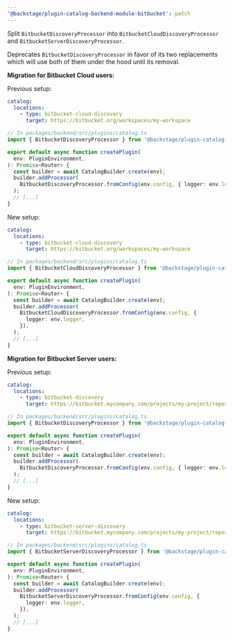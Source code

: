 ```yaml
---
'@backstage/plugin-catalog-backend-module-bitbucket': patch
---
```


Split `BitbucketDiscoveryProcessor` into `BitbucketCloudDiscoveryProcessor` and `BitbucketServerDiscoveryProcessor`.

Deprecates `BitbucketDiscoveryProcessor` in favor of its two replacements which will
use both of them under the hood until its removal.

**Migration for Bitbucket Cloud users:**

Previous setup:

```yaml
catalog:
  locations:
    - type: bitbucket-cloud-discovery
      target: https://bitbucket.org/workspaces/my-workspace
```

```typescript
// In packages/backend/src/plugins/catalog.ts
import { BitbucketDiscoveryProcessor } from '@backstage/plugin-catalog-backend-module-bitbucket';

export default async function createPlugin(
  env: PluginEnvironment,
): Promise<Router> {
  const builder = await CatalogBuilder.create(env);
  builder.addProcessor(
    BitbucketDiscoveryProcessor.fromConfig(env.config, { logger: env.logger }),
  );
  // [...]
}
```

New setup:

```yaml
catalog:
  locations:
    - type: bitbucket-cloud-discovery
      target: https://bitbucket.org/workspaces/my-workspace
```

```typescript
// In packages/backend/src/plugins/catalog.ts
import { BitbucketCloudDiscoveryProcessor } from '@backstage/plugin-catalog-backend-module-bitbucket';

export default async function createPlugin(
  env: PluginEnvironment,
): Promise<Router> {
  const builder = await CatalogBuilder.create(env);
  builder.addProcessor(
    BitbucketCloudDiscoveryProcessor.fromConfig(env.config, {
      logger: env.logger,
    }),
  );
  // [...]
}
```

**Migration for Bitbucket Server users:**

Previous setup:

```yaml
catalog:
  locations:
    - type: bitbucket-discovery
      target: https://bitbucket.mycompany.com/projects/my-project/repos/service-*/catalog-info.yaml
```

```typescript
// In packages/backend/src/plugins/catalog.ts
import { BitbucketDiscoveryProcessor } from '@backstage/plugin-catalog-backend-module-bitbucket';

export default async function createPlugin(
  env: PluginEnvironment,
): Promise<Router> {
  const builder = await CatalogBuilder.create(env);
  builder.addProcessor(
    BitbucketDiscoveryProcessor.fromConfig(env.config, { logger: env.logger }),
  );
  // [...]
}
```

New setup:

```yaml
catalog:
  locations:
    - type: bitbucket-server-discovery
      target: https://bitbucket.mycompany.com/projects/my-project/repos/service-*/catalog-info.yaml
```

```typescript
// In packages/backend/src/plugins/catalog.ts
import { BitbucketServerDiscoveryProcessor } from '@backstage/plugin-catalog-backend-module-bitbucket';

export default async function createPlugin(
  env: PluginEnvironment,
): Promise<Router> {
  const builder = await CatalogBuilder.create(env);
  builder.addProcessor(
    BitbucketServerDiscoveryProcessor.fromConfig(env.config, {
      logger: env.logger,
    }),
  );
  // [...]
}
```
